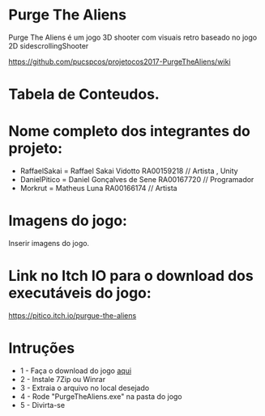 # Purge The Aliens 

Purge The Aliens é um jogo 3D shooter com visuais retro baseado no jogo 2D sidescrollingShooter


https://github.com/pucspcos/projetocos2017-PurgeTheAliens/wiki

# Tabela de Conteudos.






# Nome completo dos integrantes do projeto:

* RaffaelSakai = Raffael Sakai Vidotto RA00159218 // Artista , Unity
* DanielPitico = Daniel Gonçalves de Sene RA00167720 // Programador
* Morkrut = Matheus Luna RA00166174 // Artista


# Imagens do jogo:

Inserir imagens do jogo.

# Link no Itch IO para o download dos executáveis do jogo:

https://pitico.itch.io/purgue-the-aliens

# Intruções


* 1 - Faça o download do jogo [aqui](https://pitico.itch.io/purgue-the-aliens)
* 2 - Instale 7Zip ou Winrar
* 3 - Extraia o arquivo no local desejado
* 4 - Rode "PurgeTheAliens.exe" na pasta do jogo
* 5 - Divirta-se 
